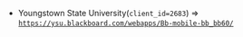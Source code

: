  - Youngstown State University(`client_id=2683`) => [`https://ysu.blackboard.com/webapps/Bb-mobile-bb_bb60/`](https://ysu.blackboard.com/webapps/Bb-mobile-bb_bb60/)
